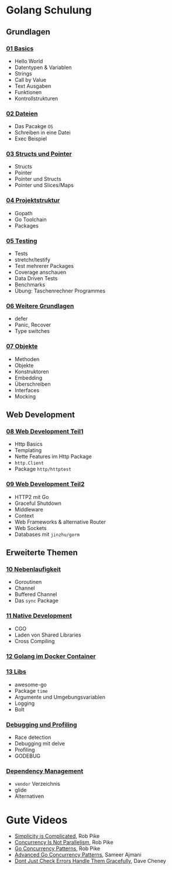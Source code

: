 # Golang Schulung

## Grundlagen

### [01 Basics](01_basics.md)
- Hello World
- Datentypen & Variablen
- Strings
- Call by Value
- Text Ausgaben
- Funktionen
- Kontrollstrukturen

### [02 Dateien](02_dateien.md)
- Das Pacakge `OS`
- Schreiben in eine Datei
- Exec Beispiel

### [03 Structs und Pointer](03_structs_und_pointer.md)
- Structs
- Pointer
- Pointer und Structs
- Pointer und Slices/Maps
    
### [04 Projektstruktur](04_projektstruktur.md)
- Gopath
- Go Toolchain
- Packages

### [05 Testing](05_testing.md)
- Tests
- stretchr/testify
- Test mehrerer Packages
- Coverage anschauen
- Data Driven Tests
- Benchmarks
- Übung: Taschenrechner Programmes

### [06 Weitere Grundlagen](06_weitere_grundlagen.md)
- defer
- Panic, Recover
- Type switches

### [07 Objekte](07_objekte.md)
- Methoden
- Objekte
- Konstruktoren
- Embedding
- Überschreiben
- Interfaces
- Mocking

## Web Development

### [08 Web Development Teil1](08_web_development_teil1.md)
- Http Basics
- Templating
- Nette Features im Http Package
- `http.Client`
- Package `http/httptest`

### [09 Web Development Teil2](09_web_development_teil2.md)
- HTTP2 mit Go
- Graceful Shutdown
- Middleware
- Context
- Web Frameworks & alternative Router
- Web Sockets
- Databases mit `jinzhu/gorm`

## Erweiterte Themen

### [10 Nebenlaufigkeit](10_nebenlaufigkeit.md)
- Goroutinen
- Channel
- Buffered Channel
- Das `sync` Package

### [11 Native Development](11_native_development.md)
- CGO
- Laden von Shared Libraries
- Cross Compiling

### [12 Golang im Docker Container](12_go_docker.md)

### [13 Libs](13_libs.md)
- awesome-go
- Package `time`
- Argumente und Umgebungsvariablen
- Logging
- Bolt

### [Debugging und Profiling](14_debugging_profiling.md)
- Race detection
- Debugging mit delve
- Profiling
- GODEBUG

### [Dependency Management](15_dependency_management.md)
- `vendor` Verzeichnis
- glide
- Alternativen

# Gute Videos
- [Simplicity is Complicated](https://www.youtube.com/watch?v=rFejpH_tAHM), Rob Pike
- [Concurrency Is Not Parallelism](https://www.youtube.com/watch?v=oV9rvDllKEg), Rob Pike
- [Go Concurrency Patterns](https://www.youtube.com/watch?v=f6kdp27TYZs), Rob Pike
- [Advanced Go Concurrency Patterns](https://www.youtube.com/watch?v=QDDwwePbDtw), Sameer Ajmani
- [Dont Just Check Errors Handle Them Gracefully](https://www.youtube.com/watch?v=lsBF58Q-DnY), Dave Cheney
